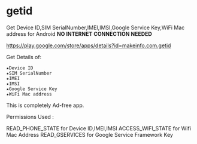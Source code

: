 # getid
Get Device ID,SIM SerialNumber,IMEI,IMSI,Google Service Key,WiFi Mac address for Android
<b>NO INTERNET CONNECTION NEEDED</b>

https://play.google.com/store/apps/details?id=makeinfo.com.getid

Get Details of:

    ★Device ID
    ★SIM SerialNumber
    ★IMEI
    ★IMSI
    ★Google Service Key
    ★WiFi Mac address

This is completely Ad-free app.



Permissions Used :

 READ_PHONE_STATE for Device ID,IMEI,IMSI
 ACCESS_WIFI_STATE for Wifi Mac Address
 READ_GSERVICES  for Google Service Framework Key
